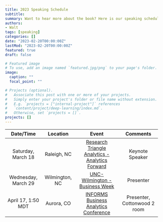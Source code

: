 ```yaml
---
title: 2023 Speaking Schedule
subtitle: 
summary: Want to hear more about the book? Here is our speaking schedule for 2023.
authors:
- Walt
tags: [speaking]
categories: []
date: "2023-02-20T00:00:00Z"
lastMod: "2023-02-20T00:00:00Z"
featured: true
draft: false

# Featured image
# To use, add an image named `featured.jpg/png` to your page's folder. 
image:
  caption: ""
  focal_point: ""

# Projects (optional).
#   Associate this post with one or more of your projects.
#   Simply enter your project's folder or file name without extension.
#   E.g. `projects = ["internal-project"]` references 
#   `content/project/deep-learning/index.md`.
#   Otherwise, set `projects = []`.
projects: []
---
```


|            **Date/Time**            |  **Location**  |                                                        **Event**                                                       |   **Comments**  |
|:------------------------------:|:--------------:|:----------------------------------------------------------------------------------------------------------------------:|:---------------:|
| Saturday, March 18             | Raleigh, NC    | [Research Triangle Analytics - Analytics Forward](https://www.meetup.com/research-triangle-analysts/events/291273123/) | Keynote Speaker |
| Wednesday, March 29            | Wilmington, NC | [UNC-Wilmington - Business Week](https://csb.uncw.edu/bw/index.html)                                                   | Presenter       |
| April 17, 1:50 MDT | Aurora, CO     | [INFORMS Business Analytics Conference](https://meetings.informs.org/wordpress/analytics2023/)                         | Presenter, Cottonwood 2 room       |